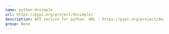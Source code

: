 ```yaml
---
name: python-dnsimple
url: https://pypi.org/project/dnsimple/
description: API service for python. URL : https://pypi.org/project/dnsimple/ Groups : None
group: None
---
```

